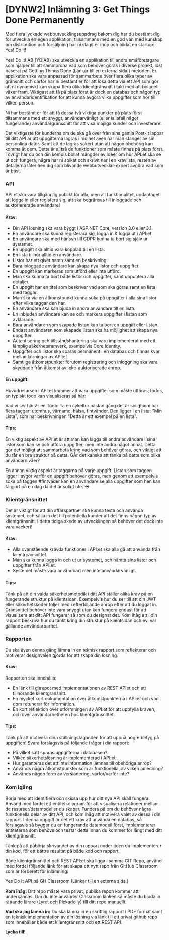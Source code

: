 # [DYNW2] Inlämning 3: Get Things Done Permanently

Med flera lyckade webbutvecklingsuppdrag bakom dig har du bestämt dig för utveckla en egen applikation, tillsammans med en god vän med kunskap om distribution och försäljning har ni slagit er ihop och bildat en startup: Yes! Do it!

Yes! Do it! AB (YDIAB) ska utveckla en applikation till andra småföretagare som hjälper till att sammordna vad som behöver göras i diverse projekt, löst baserat på Getting Things Done (Länkar till en externa sida.) metoden. Er applikation ska vara anpassad för sammarbete över flera olika typer av gränsnitt och därför har ni bestämt er för att lösa detta via ett API som gör att ni dynamiskt kan skapa flera olika klientgränsnitt i takt med att bolaget växer fram. Viktigast att få på plats först är dock en databas och någon typ av användaridentifikation för att kunna avgöra vilka uppgifter som hör till vilken person.

Ni har bestämt er för att få dessa två viktiga punkter på plats först tillsammans med ett snyggt, användarvänligt (eller iallafall något fungerande) användargränssnitt för att visa möjliga kunder och investerare.

Det viktigaste för kunderna om de ska gå över från sina gamla Post-It lappar till ditt API är att uppgifterna lagras i molnet även när man stänger av sin personliga dator. Samt att de lagras säkert utan att någon obehörig kan komma åt dem. Detta är alltså de funktioner som måste finnas på plats först. I övrigt har du och din kompis bollat mängder av idéer om hur API:et ska se ut och fungera, några har ni spikat och skrivit ner i en kravlista, resten av detaljerna låter hen dig som blivande webbutvecklar-expert avgöra vad som är bäst.


### API

API:et ska vara tillgänglig publikt för alla, men all funktionalitet, undantaget att logga in eller registera sig, att ska begränsas till inloggade och auktoriererade användare!
 

#### Krav:

- Din API lösning ska vara byggt i ASP.NET Core, version 3.0 eller 3.1.
- En användare ska kunna registerara sig, logga in & logga ut i API:et.
- En användare ska med hänsyn till GDPR kunna ta bort sig själv ur systemet.
- En uppgift ska alltid vara kopplad till en lista.
- En lista tillhör alltid en användare.
- Listor har ett givet namn samt en beskrivning.
- Bara inloggade användare kan skapa nya listor och uppgifter.
- En uppgift kan markeras som utförd eller inte utförd.
- Man ska kunna ta bort både listor och uppgifter, samt uppdatera alla detaljer.
- En uppgift har en titel som beskriver vad som ska göras samt en lista med taggar.
- Man ska via en åtkomstpunkt kunna söka på uppgifter i alla sina listor efter vilka taggar den har.
- En användare ska kan bjuda in andra användare till en lista.
- En inbjuden användare kan se och markera uppgifter i listan som avklarade.
- Bara användaren som skapade listan kan ta bort en uppgift eller listan.
- Endast användaren som skapade listan ska ha möjlighet att skapa nya uppgifter.
- Autentisering och tillståndshantering ska vara implementerat med ett lämplig säkerhetsramverk, exempelvis Core Identity.
- Uppgifter och listor ska sparas permanent i en databas och finnas kvar mellan körningar av API:et.
- Samtliga åtkomstpunkter förutom registrering och inloggning ska vara skyddade från åtkomst av icke-auktoriserade anrop.


#### En uppgift:

Huvudresursen i API:et kommer att vara uppgifter som måste utföras, todos, en typiskt todo kan visualiseras så här:

Vad vi ser här är en Todo: Ta en cykeltur nästan gång det är soligtsom har flera taggar: utomhus, värnamo, hälsa, fintvänder. Den ligger i en lista: "Min Lista", som har beskrivningen "Detta är ett exempel på en lista".


#### Tips:

En viktig aspekt av API:et är att man kan lägga till andra användare i sina listor som kan se och utföra uppgifter, men inte ändra något annat. Detta gör det möjligt att sammarbeta kring vad som behöver göras, och viktigt att du får en bra struktur på detta. GÅr det kanske att tänka på detta som olika användarnivåer?

En annan viktig aspekt är taggarna på varje uppgift. Listan som taggen ligger i avgör varför en uppgift behöver göras, men genom att exempelvis söka på taggen #fintväder kan en användare se alla uppgifter som hen kan få gjort på en dag då det är soligt ute. ☀️


### Klientgränsnittet

Det är viktigt för att din affärspartner ska kunna testa och använda systemet, och sälja in det till potentiella kunder att det finns någon typ av klientgränsnitt. I detta tidiga skede av utvecklingen så behöver det dock inte vara vackert!

 
#### Krav:

- Alla ovanstående krävda funktioner i API:et ska alla gå att använda från klientgränsnittet.
- Man ska kunna logga in och ut ur systemet, och hämta sina listor och uppgifter från API:et.
- Systemet måste vara användbart men inte användarvänligt.
 

#### Tips:

Tänk på att din valda säkerhetsmetodik i ditt API ställer olika krav på en fungerande struktur på klientsidan. Exempelvis hur du ser till att din JWT eller säkerhetskoder följer med i efterföljande anrop efter att du loggat in. Gränsnittet behöver inte vara snyggt utan kan fungera endast för att visualisera att ditt API fungerar så som du designat det. Kom ihåg att i din rapport beskriva hur du tänkt kring din struktur på klientsidan och ev. val gällande användarbarhet.


### Rapporten

Du ska även denna gång lämna in en teknisk rapport som reflekterar och motiverar designvalen gjorda för att skapa din lösning.


#### Krav:
Rapporten ska innehålla:

- En länk till gitrepot med implementationen av REST APIet och ett tillhörande klientgränsnitt.
- En mycket kort dokumentation över åtkomstpunkterna i API:et och vad dom retunerar för information.
- En kort reflektion över utformningen av API:et för att uppfylla kraven, och över användarbetheten hos klientgränsnittet.
 

#### Tips:

Tänk på att motivera dina ställningstaganden för att uppnå högre betyg på uppgiften! Svara förslagsvis på följande frågor i din rapport:

- På vilket sätt sparas uppgifterna i databasen?
- Vilken säkerhetslösning är implementerad i API:et
- Hur garanteras det att inte information lämnas till obehöriga anrop?
- Används några åtkomstpunkter som är funktionella, av vilken anledning?
- Används någon form av versionering, varför/varför inte?


### Kom igång

Börja med att identifiera och skissa upp hur ditt nya API skall fungera. Använd med fördel ett entitetsdiagram för att visualisera relationer mellan de resurser/datamodeller du skapar. Fundera på om du behöver några funktionella delar av ditt API, och kom ihåg att motivera valet av dessa i din rapport. I denna uppgift är det ett krav att använda en databas, så förslagsvis så bygger du en fungerande datamodell först, implementerar entiteterna som behövs och testar detta innan du kommer för långt med ditt klientgränsnitt.

Tänk på att påbörja skrivandet av din rapport under tiden du implementerar din kod, för ett bättre resultat på både kod och rapport.

Både klientgränsnittet och REST API:et ska ligga i samma GIT Repo, använd med fördel följande länk för att skapa ett nytt repo från GitHub Classroom som är förberett för inlämning:

Yes Do It API på GH Classroom (Länkar till en externa sida.)
 

**Kom ihåg:** Ditt repo måste vara privat, publika repon kommer att underkännas. Om du inte använder Classroom länken så måste du bjuda in rättande lärare (Lyret och Pickadolly) till ditt repo manuellt.

**Vad ska jag lämna in:** Du ska lämna in en skriftlig rapport i PDF format samt en teknisk implementation av din lösning via länk till ett privat github repo som innehåller både ett klientgränsnitt och ett REST API.

**Lycka till!**
